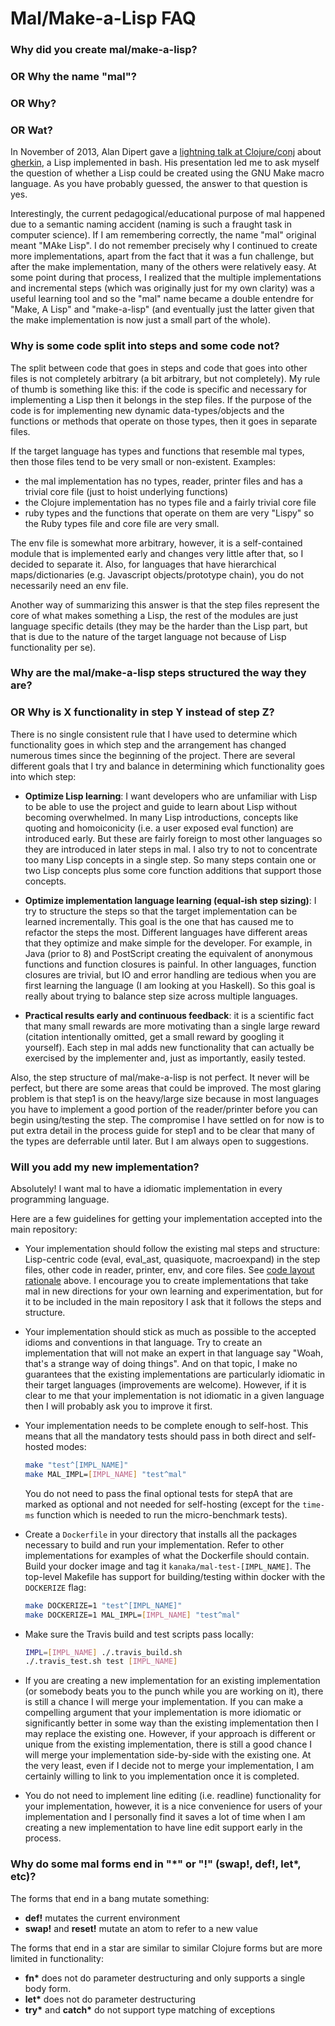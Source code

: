 # Mal/Make-a-Lisp FAQ

<a name="why_mal"></a>

### Why did you create mal/make-a-lisp?
### OR Why the name "mal"?
### OR Why?
### OR Wat?

In November of 2013, Alan Dipert gave a [lightning talk at
Clojure/conj](https://www.youtube.com/watch?v=bmHTFo2Rf2w#t=28m55s)
about [gherkin](https://github.com/alandipert/gherkin), a Lisp
implemented in bash. His presentation led me to ask myself the question
of whether a Lisp could be created using the GNU Make macro language.
As you have probably guessed, the answer to that question is yes.

Interestingly, the current pedagogical/educational purpose of mal
happened due to a semantic naming accident (naming is such a fraught
task in computer science). If I am remembering correctly, the name
"mal" original meant "MAke Lisp". I do not remember precisely why
I continued to create more implementations, apart from the fact that
it was a fun challenge, but after the make implementation, many of the
others were relatively easy. At some point during that process,
I realized that the multiple implementations and incremental steps
(which was originally just for my own clarity) was a useful learning
tool and so the "mal" name became a double entendre for "Make, A Lisp"
and "make-a-lisp" (and eventually just the latter given that the make
implementation is now just a small part of the whole).


<a name="code_split"></a>

### Why is some code split into steps and some code not?

The split between code that goes in steps and code that goes into other files
is not completely arbitrary (a bit arbitrary, but not completely). My rule of
thumb is something like this: if the code is specific and necessary for
implementing a Lisp then it belongs in the step files. If the purpose of the
code is for implementing new dynamic data-types/objects and the functions or
methods that operate on those types, then it goes in separate files.

If the target language has types and functions that resemble mal types, then
those files tend to be very small or non-existent. Examples:

* the mal implementation has no types, reader, printer files and
  has a trivial core file (just to hoist underlying functions)
* the Clojure implementation has no types file and a fairly trivial
  core file
* ruby types and the functions that operate on them are very "Lispy"
  so the Ruby types file and core file are very small.

The env file is somewhat more arbitrary, however, it is
a self-contained module that is implemented early and changes very
little after that, so I decided to separate it. Also, for languages
that have hierarchical maps/dictionaries (e.g. Javascript
objects/prototype chain), you do not necessarily need an env file.

Another way of summarizing this answer is that the step files
represent the core of what makes something a Lisp, the rest of the
modules are just language specific details (they may be the harder
than the Lisp part, but that is due to the nature of the target
language not because of Lisp functionality per se).


<a name="steps"></a>

### Why are the mal/make-a-lisp steps structured the way they are?

### OR Why is X functionality in step Y instead of step Z?

There is no single consistent rule that I have used to determine which
functionality goes in which step and the arrangement has changed
numerous times since the beginning of the project. There are several
different goals that I try and balance in determining which
functionality goes into which step:

* **Optimize Lisp learning**: I want developers who are unfamiliar with
  Lisp to be able to use the project and guide to learn about Lisp
  without becoming overwhelmed. In many Lisp introductions, concepts
  like quoting and homoiconicity (i.e. a user exposed eval function)
  are introduced early. But these are fairly foreign to most other
  languages so they are introduced in later steps in mal. I also try
  to not to concentrate too many Lisp concepts in a single step. So
  many steps contain one or two Lisp concepts plus some core function
  additions that support those concepts.

* **Optimize implementation language learning (equal-ish step
  sizing)**: I try to structure the steps so that the target
  implementation can be learned incrementally. This goal is the one
  that has caused me to refactor the steps the most. Different
  languages have different areas that they optimize and make simple
  for the developer. For example, in Java (prior to 8) and PostScript
  creating the equivalent of anonymous functions and function closures
  is painful. In other languages, function closures are trivial, but
  IO and error handling are tedious when you are first learning the
  language (I am looking at you Haskell). So this goal is really about
  trying to balance step size across multiple languages.

* **Practical results early and continuous feedback**: it is
  a scientific fact that many small rewards are more motivating than
  a single large reward (citation intentionally omitted, get a small
  reward by googling it yourself). Each step in mal adds new
  functionality that can actually be exercised by the implementer and,
  just as importantly, easily tested.

Also, the step structure of mal/make-a-lisp is not perfect. It never
will be perfect, but there are some areas that could be improved. The
most glaring problem is that step1 is on the heavy/large size because
in most languages you have to implement a good portion of the
reader/printer before you can begin using/testing the step. The
compromise I have settled on for now is to put extra detail in the
process guide for step1 and to be clear that many of the types are
deferrable until later. But I am always open to suggestions.


<a name="add_implementation"></a>

### Will you add my new implementation?

Absolutely! I want mal to have a idiomatic implementation in every
programming language.

Here are a few guidelines for getting your implementation accepted
into the main repository:

* Your implementation should follow the existing mal steps and
  structure: Lisp-centric code (eval, eval_ast, quasiquote,
  macroexpand) in the step files, other code in reader, printer, env,
  and core files. See [code layout rationale](#code_split) above.
  I encourage you to create implementations that take mal in new
  directions for your own learning and experimentation, but for it to
  be included in the main repository I ask that it follows the steps
  and structure.

* Your implementation should stick as much as possible to the accepted
  idioms and conventions in that language. Try to create an
  implementation that will not make an expert in that language say
  "Woah, that's a strange way of doing things". And on that topic,
  I make no guarantees that the existing implementations are
  particularly idiomatic in their target languages (improvements are
  welcome). However, if it is clear to me that your implementation is
  not idiomatic in a given language then I will probably ask you to
  improve it first.

* Your implementation needs to be complete enough to self-host. This
  means that all the mandatory tests should pass in both direct and
  self-hosted modes:
  ```bash
  make "test^[IMPL_NAME]"
  make MAL_IMPL=[IMPL_NAME] "test^mal"
  ```
  You do not need to pass the final optional tests for stepA that are
  marked as optional and not needed for self-hosting (except for the
  `time-ms` function which is needed to run the micro-benchmark tests).

* Create a `Dockerfile` in your directory that installs all the
  packages necessary to build and run your implementation. Refer to other
  implementations for examples of what the Dockerfile should contain.
  Build your docker image and tag it `kanaka/mal-test-[IMPL_NAME]`.
  The top-level Makefile has support for building/testing within
  docker with the `DOCKERIZE` flag:
  ```bash
  make DOCKERIZE=1 "test^[IMPL_NAME]"
  make DOCKERIZE=1 MAL_IMPL=[IMPL_NAME] "test^mal"
  ```

* Make sure the Travis build and test scripts pass locally:
  ```bash
  IMPL=[IMPL_NAME] ./.travis_build.sh
  ./.travis_test.sh test [IMPL_NAME]
  ```

* If you are creating a new implementation for an existing
  implementation (or somebody beats you to the punch while you are
  working on it), there is still a chance I will merge your
  implementation. If you can make a compelling argument that your
  implementation is more idiomatic or significantly better in some way
  than the existing implementation then I may replace the existing
  one. However, if your approach is different or unique from the
  existing implementation, there is still a good chance I will merge
  your implementation side-by-side with the existing one. At the very
  least, even if I decide not to merge your implementation, I am
  certainly willing to link to you implementation once it is
  completed.

* You do not need to implement line editing (i.e. readline)
  functionality for your implementation, however, it is a nice
  convenience for users of your implementation and I personally find
  it saves a lot of time when I am creating a new implementation to
  have line edit support early in the process.

### Why do some mal forms end in "\*" or "!" (swap!, def!, let\*, etc)?

The forms that end in a bang mutate something:
* **def!** mutates the current environment
* **swap!** and **reset!** mutate an atom to refer to a new value

The forms that end in a star are similar to similar Clojure forms but
are more limited in functionality:
* **fn\*** does not do parameter destructuring and only supports
  a single body form.
* **let\*** does not do parameter destructuring
* **try\*** and **catch\*** do not support type matching of
  exceptions

